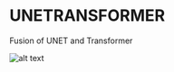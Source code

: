 # UNETRANSFORMER
Fusion of UNET and Transformer

![alt text]([http://url/to/img.png](https://production-media.paperswithcode.com/methods/19c387ec-df70-4d60-847f-331910aa384f.png)https://production-media.paperswithcode.com/methods/19c387ec-df70-4d60-847f-331910aa384f.png)
